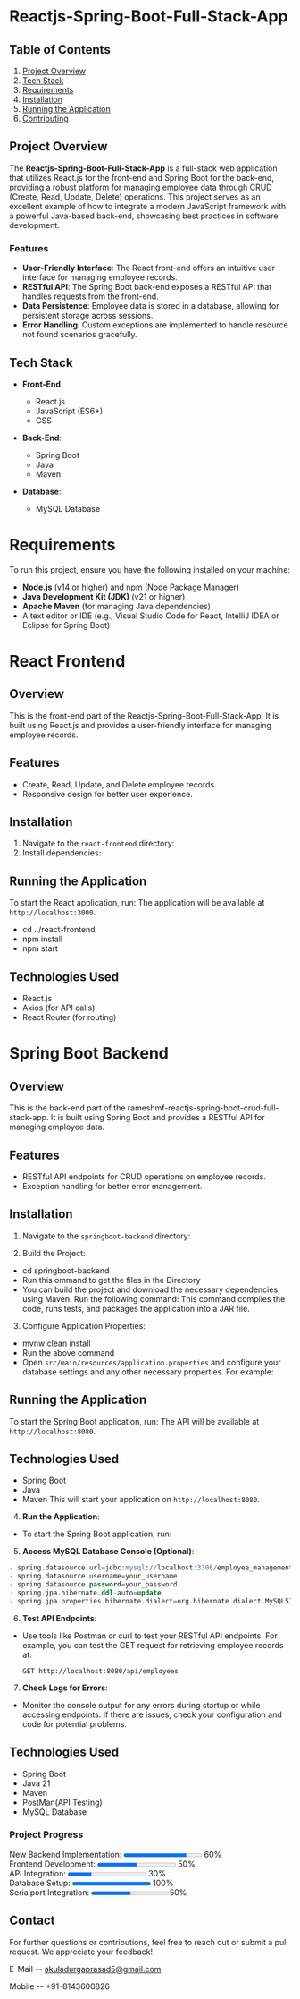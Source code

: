 # Reactjs-Spring-Boot-Full-Stack-App

## Table of Contents
1. [Project Overview](#project-overview)
2. [Tech Stack](#tech-stack)
3. [Requirements](#requirements)
4. [Installation](#installation)
5. [Running the Application](#running-the-application)
7. [Contributing](#contributing)

## Project Overview
The **Reactjs-Spring-Boot-Full-Stack-App** is a full-stack web application that utilizes React.js for the front-end and Spring Boot for the back-end, providing a robust platform for managing employee data through CRUD (Create, Read, Update, Delete) operations. This project serves as an excellent example of how to integrate a modern JavaScript framework with a powerful Java-based back-end, showcasing best practices in software development.

### Features
- **User-Friendly Interface**: The React front-end offers an intuitive user interface for managing employee records.
- **RESTful API**: The Spring Boot back-end exposes a RESTful API that handles requests from the front-end.
- **Data Persistence**: Employee data is stored in a database, allowing for persistent storage across sessions.
- **Error Handling**: Custom exceptions are implemented to handle resource not found scenarios gracefully.


## Tech Stack
- **Front-End**: 
  - React.js
  - JavaScript (ES6+)
  - CSS

- **Back-End**:
  - Spring Boot
  - Java
  - Maven

- **Database**: 
  - MySQL Database

# Requirements
To run this project, ensure you have the following installed on your machine:
- **Node.js** (v14 or higher) and npm (Node Package Manager)
- **Java Development Kit (JDK)** (v21 or higher)
- **Apache Maven** (for managing Java dependencies)
- A text editor or IDE (e.g., Visual Studio Code for React, IntelliJ IDEA or Eclipse for Spring Boot)


# React Frontend

## Overview
This is the front-end part of the Reactjs-Spring-Boot-Full-Stack-App. It is built using React.js and provides a user-friendly interface for managing employee records.

## Features
- Create, Read, Update, and Delete employee records.
- Responsive design for better user experience.

## Installation
1. Navigate to the `react-frontend` directory:
2. Install dependencies:

## Running the Application
To start the React application, run:
The application will be available at `http://localhost:3000`.
- cd ../react-frontend
- npm install
- npm start


## Technologies Used
- React.js
- Axios (for API calls)
- React Router (for routing)


# Spring Boot Backend

## Overview
This is the back-end part of the rameshmf-reactjs-spring-boot-crud-full-stack-app. It is built using Spring Boot and provides a RESTful API for managing employee data.

## Features
- RESTful API endpoints for CRUD operations on employee records.
- Exception handling for better error management.

## Installation
1. Navigate to the `springboot-backend` directory:

2. Build the Project:
- cd springboot-backend
 - Run this ommand to get the files in the Directory 
 - You can build the project and download the necessary dependencies using Maven. Run the following command:
This command compiles the code, runs tests, and packages the application into a JAR file.

3. Configure Application Properties:
- mvnw clean install
 - Run the above command
- Open `src/main/resources/application.properties` and configure your database settings and any other necessary properties. For example:

## Running the Application
To start the Spring Boot application, run:
The API will be available at `http://localhost:8080`.

## Technologies Used
- Spring Boot
- Java
- Maven
This will start your application on `http://localhost:8080`.

4. **Run the Application**:
- To start the Spring Boot application, run:

5. **Access MySQL Database Console (Optional)**:
```SQL
- spring.datasource.url=jdbc:mysql://localhost:3306/employee_management(your database name)
- spring.datasource.username=your_username
- spring.datasource.password=your_password
- spring.jpa.hibernate.ddl-auto=update
- spring.jpa.properties.hibernate.dialect=org.hibernate.dialect.MySQL5InnoDBDialect
```


6. **Test API Endpoints**:
- Use tools like Postman or curl to test your RESTful API endpoints. For example, you can test the GET request for retrieving employee records at:
  ```
  GET http://localhost:8080/api/employees
  ```

7. **Check Logs for Errors**:
- Monitor the console output for any errors during startup or while accessing endpoints. If there are issues, check your configuration and code for potential problems.

## Technologies Used
- Spring Boot
- Java 21
- Maven
- PostMan(API Testing)
- MySQL Database


<h3>Project Progress</h3>


New
Backend Implementation: <progress value="80" max="100"></progress> 60%  
Frontend Development: <progress value="50" max="100"></progress> 50%  
API Integration: <progress value="30" max="100"></progress> 30%  
Database Setup: <progress value="100" max="100"></progress> 100%  
Serialport Integration: <progress value="50" max="100"></progress>50%

## Contact

For further questions or contributions, feel free to reach out or submit a pull request. We appreciate your feedback!

E-Mail -- akuladurgaprasad5@gmail.com

Mobile -- +91-8143600826

